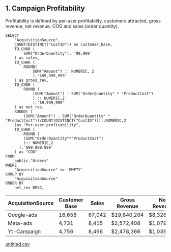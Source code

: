 ## 1. Campaign Profitability
Profitability is defined by per-user profitability, customers attracted, gross revenue, net revenue, COG and sales (order quantity).

```TSQL
SELECT
    "AcquisitionSource",
    COUNT(DISTINCT("CustID")) as customer_base,
    TO_CHAR (
    	SUM("OrderQuantity"), '99,999'
    ) as sales, 
    TO_CHAR (
        ROUND(
        	SUM("Amount") :: NUMERIC, 2
        	),'$99,999,999'
    ) as gross_rev,
    TO_CHAR (
        ROUND (
            (SUM("Amount") - SUM("OrderQuantity" * "ProductCost")
            ) :: NUMERIC,2
        	),'$9,999,999'
    ) as net_rev,
   	ROUND( (
   		(SUM("Amount") - SUM("OrderQuantity" * "ProductCost"))/COUNT(DISTINCT("CustID")))::NUMERIC,2
   	)as "Per-user profitability",
    TO_CHAR (
        ROUND (
        (SUM("OrderQuantity"*"ProductCost")
        ):: NUMERIC,2
      ),'$99,999,999'
    ) as "COG"
FROM 
	public."Orders"
WHERE 
	"AcquisitionSource" <> 'EMPTY'
GROUP BY 
	"AcquisitionSource"
ORDER BY
	net_rev DESC;
```

| AcquisitionSource | Customer Base | Sales   | Gross Revenue | Net Revenue | Per-User Profitability | COG        |
|-------------------|---------------|---------|---------------|-------------|------------------------|------------|
| Google-ads        | 16,658        | 67,042  | $19,840,204   | $8,328,057  | 499.94                 | $11,512,147|
| Meta-ads          | 4,731         | 8,415   | $2,572,408    | $1,079,291  | 228.13                 | $1,493,116 |
| Yt-Campaign       | 4,756         | 8,496   | $2,478,366    | $1,039,928  | 218.66                 | $1,438,438 |

[untitled.csv](https://github.com/user-attachments/files/18262663/untitled.csv)

